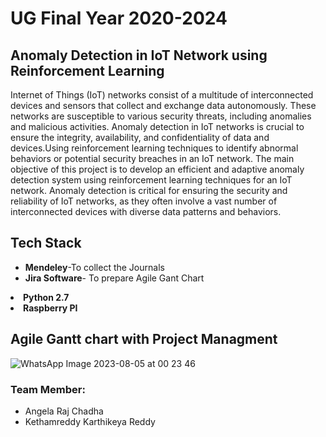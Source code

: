 # UG Final Year 2020-2024
## Anomaly Detection in IoT Network using Reinforcement Learning
Internet of Things (IoT) networks consist of a multitude of interconnected devices and sensors that collect and exchange data autonomously. These networks are susceptible to various security threats, including anomalies and malicious activities. Anomaly detection in IoT networks is crucial to ensure the integrity, availability, and confidentiality of data and devices.Using reinforcement learning techniques to identify abnormal behaviors or potential security breaches in an IoT network.
The main objective of this project is to develop an efficient and adaptive anomaly detection system using reinforcement learning techniques for an IoT network. Anomaly detection is critical for ensuring the security and reliability of IoT networks, as they often involve a vast number of interconnected devices with diverse data patterns and behaviors.

## Tech Stack
<ul><li><b>Mendeley</b>-To collect the Journals</li>
<li><b>Jira Software</b>- To prepare Agile Gant Chart</li></ul>
<li><B>Python 2.7</B></li>
<li><b>Raspberry PI</b></li>



## Agile Gantt chart with Project Managment
![WhatsApp Image 2023-08-05 at 00 23 46](https://github.com/RE8EL0804/ug_final_year/assets/75231862/9a6cffaa-deb4-4729-8ff0-adf7485d6cdd)

### Team Member:
<ul><li> Angela Raj Chadha </li>
<li>Kethamreddy Karthikeya Reddy</li></ul>
